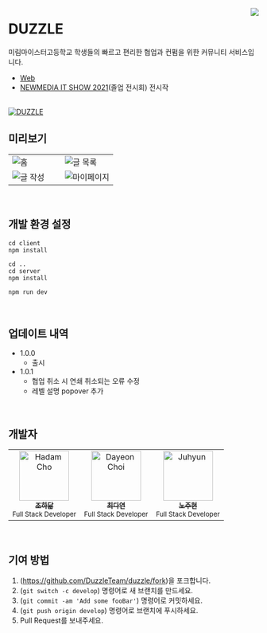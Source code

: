 <br /><br />

<a href="https://duzzle-eight.vercel.app">
<img src="https://duzzle-eight.vercel.app/favicon.png" align="right" />
</a>

# DUZZLE

미림마이스터고등학교 학생들의 빠르고 편리한 협업과 컨펌을 위한 커뮤니티 서비스입니다.

- [Web](https://duzzle-eight.vercel.app)
- [NEWMEDIA IT SHOW 2021](https://hamand.notion.site/IT-SHOW-2021-78238da971f741838eab07775285b42e#26c2fe0b62344b6c9f46e93e2c75b7e2)(졸업 전시회) 전시작

<br />

<a href="https://duzzle-eight.vercel.app">
   <img src="https://user-images.githubusercontent.com/52340070/214536966-759de890-f08c-4b7d-b14e-f501d30c5d75.png" alt="DUZZLE" />
</a>

<br />

## 미리보기

<table>
<tbody>
<tr>
<td><img src="https://user-images.githubusercontent.com/52340070/123883243-95acb900-d983-11eb-9df4-105432b96565.png" alt="홈" /></td>
<td><img src="https://user-images.githubusercontent.com/52340070/123883485-123f9780-d984-11eb-9a8f-bc33319ac8ab.png" alt="글 목록" /></td>
</tr>
<tr>
<td width="50%"><img src="https://user-images.githubusercontent.com/52340070/214534713-94e18392-1bee-4d69-b15d-e8328126ca47.png" alt="글 작성" /></td>
<td><img src="https://user-images.githubusercontent.com/52340070/123883624-621e5e80-d984-11eb-8eb5-eb4e73f5e61b.png" alt="마이페이지" /></td>
</tr>
</tbody>
</table>

<br />

## 개발 환경 설정

```shell
cd client
npm install

cd ..
cd server
npm install

npm run dev
```

<br />

## 업데이트 내역

* 1.0.0
    * 출시
* 1.0.1
    * 협업 취소 시 연쇄 취소되는 오류 수정
    * 레벨 설명 popover 추가
    
<br />

## 개발자

<table>
    <tbody>
        <tr>
            <td align="center">
                <a href="https://github.com/ohcmadah">
                    <img src="https://avatars.githubusercontent.com/u/52340070?v=3?s=100" width="100px;" alt="Hadam Cho"/><br />
                    <sub><b>조하닮</b></sub>
                </a><br />
                <sub>Full Stack Developer</sub>
            </td>
            <td align="center">
                <a href="https://github.com/dayeon-choi">
                    <img src="https://avatars.githubusercontent.com/u/60509244?v=3?s=100" width="100px;" alt="Dayeon Choi"/><br />
                    <sub><b>최다연</b></sub>
                </a><br />
                <sub>Full Stack Developer</sub>
            </td>
            <td align="center">
                <a href="https://github.com/juhyun5060">
                    <img src="https://avatars.githubusercontent.com/u/63619284?v=3?s=100" width="100px;" alt="Juhyun"/><br />
                    <sub><b>노주현</b></sub>
                </a><br />
                <sub>Full Stack Developer</sub>
            </td>
        </tr>
    </tbody>
</table>

<br />

## 기여 방법

1. (<https://github.com/DuzzleTeam/duzzle/fork>)을 포크합니다.
2. (`git switch -c develop`) 명령어로 새 브랜치를 만드세요.
3. (`git commit -am 'Add some fooBar'`) 명령어로 커밋하세요.
4. (`git push origin develop`) 명령어로 브랜치에 푸시하세요. 
5. Pull Request를 보내주세요.
